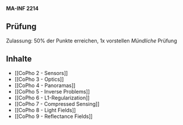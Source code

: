 **MA-INF 2214**
## Prüfung

Zulassung: 50% der Punkte erreichen, 1x vorstellen
*Mündliche* Prüfung

## Inhalte
- [[CoPho 2 - Sensors]]
- [[CoPho 3 - Optics]]
- [[CoPho 4 - Panoramas]]
- [[CoPho 5 - Inverse Problems]]
- [[CoPho 6 - L1-Regularization]]
- [[CoPho 7 - Compressed Sensing]]
- [[CoPho 8 - Light Fields]]
- [[CoPho 9 - Reflectance Fields]]